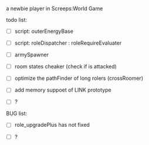 a newbie player in Screeps:World Game

todo list:

- [ ] script: outerEnergyBase

- [ ] script: roleDispatcher : roleRequireEvaluater

- [ ] armySpawner

- [ ] room states cheaker (check if is attacked)

- [ ] optimize the pathFinder of long rolers (crossRoomer)

- [ ] add memory suppoet of LINK prototype 

- [ ] ?

BUG list:

- [ ] role_upgradePlus has not fixed

- [ ] ?
